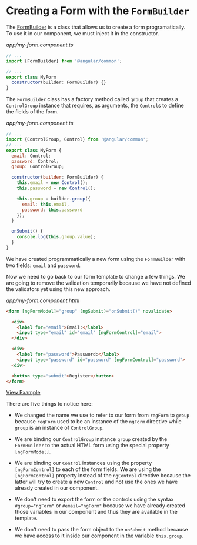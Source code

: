 # Creating a Form with the `FormBuilder`

The [FormBuilder](https://angular.io/docs/ts/latest/api/common/FormBuilder-class.html) is a class that allows us to create a form programatically. To use it in our component, we must inject it in the constructor.

_app/my-form.component.ts_
```javascript
// ...
import {FormBuilder} from '@angular/common';

// ...
export class MyForm
  constructor(builder: FormBuilder) {}
}
```

The `FormBuilder` class has a factory method called `group` that creates a `ControlGroup` instance that requires, as arguments, the `Control`s to define the fields of the form.

_app/my-form.component.ts_
```javascript
// ...
import {ControlGroup, Control} from '@angular/common';
// ...
export class MyForm {
  email: Control;
  password: Control;
  group: ControlGroup;

  constructor(builder: FormBuilder) {
    this.email = new Control();
    this.password = new Control();

    this.group = builder.group({
      email: this.email,
      password: this.password
    });
  }

  onSubmit() {
    console.log(this.group.value);
  }
}
```

We have created programmatically a new form using the `FormBuilder` with two fields: `email` and `password`.

Now we need to go back to our form template to change a few things. We are going to remove the validation temporarily because we have not defined the validators yet using this new approach.

_app/my-form.component.html_
```html
<form [ngFormModel]="group" (ngSubmit)="onSubmit()" novalidate>

  <div>
    <label for="email">Email:</label>
    <input type="email" id="email" [ngFormControl]="email">
  </div>

  <div>
    <label for="password">Password:</label>
    <input type="password" id="password" [ngFormControl]="password">
  <div>

  <button type="submit">Register</button>
</form>
```

[View Example](http://plnkr.co/edit/ZkD8rZFsCbeEKr3N33ek?p=preview)

There are five things to notice here:

* We changed the name we use to refer to our form from `regForm` to `group` because `regForm` used to be an instance of the `ngForm` directive while `group` is an instance of `ControlGroup`.

* We are binding our `ControlGroup` instance `group` created by the `FormBuilder` to the actual HTML form using the special property `[ngFormModel]`.

* We are binding our `Control` instances using the property `[ngFormControl]` to each of the form fields. We are using the `[ngFormControl]` property instead of the `ngControl` directive because the latter will try to create a new `Control` and not use the ones we have already created in our component.

* We don't need to export the form or the controls using the syntax `#group="ngForm"` or `#email="ngForm"` because we have already created those variables in our component and thus they are available in the template.

* We don't need to pass the form object to the `onSubmit` method because we have access to it inside our component in the variable `this.group`.
